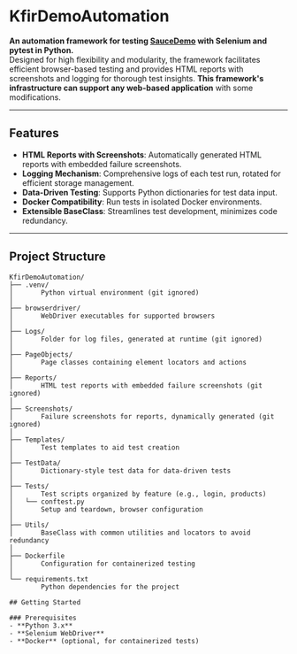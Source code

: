 # KfirDemoAutomation

**An automation framework for testing [SauceDemo](https://www.saucedemo.com/) with Selenium and pytest in Python.**  
Designed for high flexibility and modularity, the framework facilitates efficient browser-based testing and provides HTML reports with screenshots and logging for thorough test insights. **This framework's infrastructure can support any web-based application** with some modifications.


---

## Features

- **HTML Reports with Screenshots**: Automatically generated HTML reports with embedded failure screenshots.  
- **Logging Mechanism**: Comprehensive logs of each test run, rotated for efficient storage management.  
- **Data-Driven Testing**: Supports Python dictionaries for test data input.  
- **Docker Compatibility**: Run tests in isolated Docker environments.  
- **Extensible BaseClass**: Streamlines test development, minimizes code redundancy.  

---

## Project Structure

```plaintext
KfirDemoAutomation/  
├── .venv/  
│       Python virtual environment (git ignored)  
│  
├── browserdriver/  
│       WebDriver executables for supported browsers  
│  
├── Logs/  
│       Folder for log files, generated at runtime (git ignored)  
│  
├── PageObjects/  
│       Page classes containing element locators and actions  
│  
├── Reports/  
│       HTML test reports with embedded failure screenshots (git ignored)  
│  
├── Screenshots/  
│       Failure screenshots for reports, dynamically generated (git ignored)  
│  
├── Templates/  
│       Test templates to aid test creation  
│  
├── TestData/  
│       Dictionary-style test data for data-driven tests  
│  
├── Tests/  
│       Test scripts organized by feature (e.g., login, products)  
│   └── conftest.py  
│       Setup and teardown, browser configuration  
│  
├── Utils/  
│       BaseClass with common utilities and locators to avoid redundancy  
│  
├── Dockerfile  
│       Configuration for containerized testing  
│  
└── requirements.txt  
        Python dependencies for the project

## Getting Started

### Prerequisites
- **Python 3.x**  
- **Selenium WebDriver**  
- **Docker** (optional, for containerized tests)  





